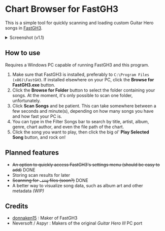 # Chart Browser for FastGH3
This is a simple tool for quickly scanning and loading custom Guitar Hero songs in [FastGH3](https://github.com/donnaken15/FastGH3).
<details>
<summary>Screenshot (v1.1)</summary>
  
  ![image](https://github.com/user-attachments/assets/ec3bd0e6-f443-4c43-b39e-f8b547a8d88e)

</details>


## How to use
Requires a Windows PC capable of running FastGH3 and this program.

1) Make sure that FastGH3 is installed, preferably to `C:\Program Files (x86)\FastGH3`.  If installed elsewhere on your PC, click the **Browse for FastGH3.exe** button.
2) Click the **Browse for Folder** button to select the folder containing your songs.  At the moment, it's only possible to scan one folder, unfortunately.
3) Click **Scan Songs** and be patient.  This can take somewhere between a few seconds and minute(s), depending on how many songs you have and how fast your PC is.
4) You can type in the Filter Songs bar to search by title, artist, album, genre, chart author, and even the file path of the chart.
5) Click the song you want to play, then click the big ol' **Play Selected Song** button, and rock on!

## Planned features
- ~~An option to quickly access FastGH3's settings menu (should be easy to add)~~ DONE
- Storing scan results for later
- ~~Scanning for `.sng` files (soon?)~~ DONE
- A better way to visualize song data, such as album art and other metadata *(WIP)*

## Credits
- [donnaken15](https://github.com/donnaken15) : Maker of FastGH3
- Neversoft / Aspyr : Makers of the original *Guitar Hero III* PC port
